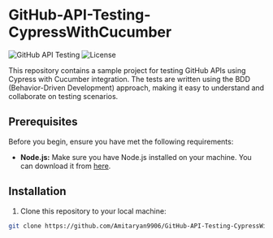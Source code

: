 # GitHub-API-Testing-CypressWithCucumber

![GitHub API Testing](https://img.shields.io/badge/API%20Testing-Cypress%20%7C%20Cucumber-brightgreen)
![License](https://img.shields.io/github/license/your-username/GitHub-API-Testing-CypressWithCucumber)

This repository contains a sample project for testing GitHub APIs using Cypress with Cucumber integration. The tests are written using the BDD (Behavior-Driven Development) approach, making it easy to understand and collaborate on testing scenarios.


## Prerequisites

Before you begin, ensure you have met the following requirements:

- **Node.js:** Make sure you have Node.js installed on your machine. You can download it from [here](https://nodejs.org/).

## Installation

1. Clone this repository to your local machine:

```bash
git clone https://github.com/Amitaryan9906/GitHub-API-Testing-CypressWithCucumber.git